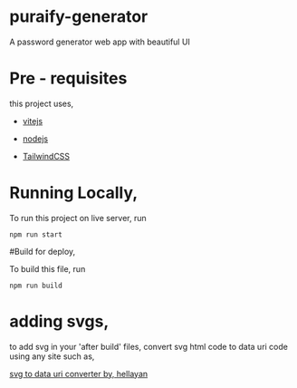 # puraify-generator
A password generator web app with beautiful UI

# Pre - requisites

this project uses,

- [vitejs](https://vitejs.dev/)

- [nodejs](https://nodejs.org/en)

- [TailwindCSS](https://tailwindcss.com/)


# Running Locally,

To run this project on live server, run

`npm run start`

#Build for deploy,

To build this file, run

`npm run build`

# adding svgs,

to add svg in your 'after build' files, convert svg html code to data uri code using any site such as,

[svg to data uri converter by, hellayan](https://heyallan.github.io/svg-to-data-uri/)
